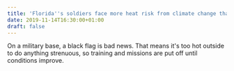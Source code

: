 ```yaml
---
title: 'Florida''s soldiers face more heat risk from climate change than any other state'
date: 2019-11-14T16:30:00+01:00
draft: false
---
```


On a military base, a black flag is bad news. That means it's too hot outside to do anything strenuous, so training and missions are put off until conditions improve.